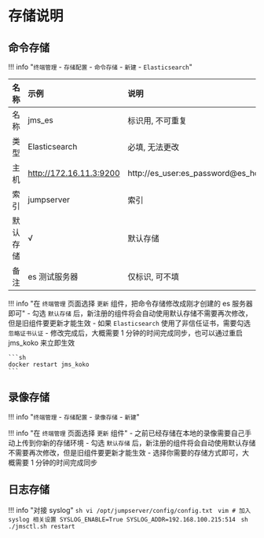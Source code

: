 # 存储说明

## 命令存储

!!! info "`终端管理` - `存储配置` - `命令存储` - `新建` - `Elasticsearch`"

| 名称     | 示例                    | 说明            |
| :------- | :--------------------- | :-------------- |
| 名称     | jms_es                  | 标识用, 不可重复 |
| 类型     | Elasticsearch           | 必填, 无法更改   |
| 主机     | http://172.16.11.3:9200 | http://es_user:es_password@es_host:es_port |
| 索引     | jumpserver              | 索引             |
| 默认存储 | √                       | 默认存储         |
| 备注     | es 测试服务器            | 仅标识, 可不填   |     

!!! info "在 `终端管理` 页面选择 `更新` 组件，把命令存储修改成刚才创建的 es 服务器即可"
    - 勾选 `默认存储` 后，新注册的组件将会自动使用默认存储不需要再次修改，但是旧组件要更新才能生效
    - 如果 `Elasticsearch` 使用了非信任证书，需要勾选 `忽略证书认证`
    - 修改完成后，大概需要 1 分钟的时间完成同步，也可以通过重启 jms_koko 来立即生效

    ```sh
    docker restart jms_koko
    ```


## 录像存储

!!! info "`终端管理` - `存储配置` - `录像存储` - `新建`"

!!! info "在 `终端管理` 页面选择 `更新` 组件"
    - 之前已经存储在本地的录像需要自己手动上传到你新的存储环境
    - 勾选 `默认存储` 后，新注册的组件将会自动使用默认存储不需要再次修改，但是旧组件要更新才能生效
    - 选择你需要的存储方式即可，大概需要 1 分钟的时间完成同步


## 日志存储

!!! info "对接 syslog"
    ```sh
    vi /opt/jumpserver/config/config.txt
    ```
    ```vim
    # 加入 syslog 相关设置
    SYSLOG_ENABLE=True
    SYSLOG_ADDR=192.168.100.215:514
    ```
    ```sh
    ./jmsctl.sh restart
    ```

